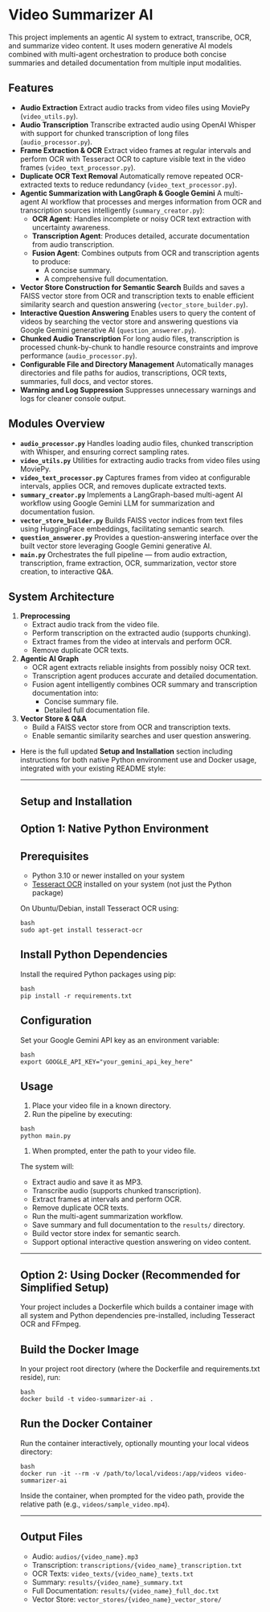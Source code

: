 # Video Summarizer AI

This project implements an agentic AI system to extract, transcribe, OCR, and summarize video content. It uses modern generative AI models combined with multi-agent orchestration to produce both concise summaries and detailed documentation from multiple input modalities.

## Features

- **Audio Extraction**
  Extract audio tracks from video files using MoviePy (`video_utils.py`).
- **Audio Transcription**
  Transcribe extracted audio using OpenAI Whisper with support for chunked transcription of long files (`audio_processor.py`).
- **Frame Extraction & OCR**
  Extract video frames at regular intervals and perform OCR with Tesseract OCR to capture visible text in the video frames (`video_text_processor.py`).
- **Duplicate OCR Text Removal**
  Automatically remove repeated OCR-extracted texts to reduce redundancy (`video_text_processor.py`).
- **Agentic Summarization with LangGraph & Google Gemini**
  A multi-agent AI workflow that processes and merges information from OCR and transcription sources intelligently (`summary_creator.py`):
  - **OCR Agent**: Handles incomplete or noisy OCR text extraction with uncertainty awareness.
  - **Transcription Agent**: Produces detailed, accurate documentation from audio transcription.
  - **Fusion Agent**: Combines outputs from OCR and transcription agents to produce:
    - A concise summary.
    - A comprehensive full documentation.
- **Vector Store Construction for Semantic Search**
  Builds and saves a FAISS vector store from OCR and transcription texts to enable efficient similarity search and question answering (`vector_store_builder.py`).
- **Interactive Question Answering**
  Enables users to query the content of videos by searching the vector store and answering questions via Google Gemini generative AI (`question_answerer.py`).
- **Chunked Audio Transcription**
  For long audio files, transcription is processed chunk-by-chunk to handle resource constraints and improve performance (`audio_processor.py`).
- **Configurable File and Directory Management**
  Automatically manages directories and file paths for audios, transcriptions, OCR texts, summaries, full docs, and vector stores.
- **Warning and Log Suppression**
  Suppresses unnecessary warnings and logs for cleaner console output.

## Modules Overview

- **`audio_processor.py`**
  Handles loading audio files, chunked transcription with Whisper, and ensuring correct sampling rates.
- **`video_utils.py`**
  Utilities for extracting audio tracks from video files using MoviePy.
- **`video_text_processor.py`**
  Captures frames from video at configurable intervals, applies OCR, and removes duplicate extracted texts.
- **`summary_creator.py`**
  Implements a LangGraph-based multi-agent AI workflow using Google Gemini LLM for summarization and documentation fusion.
- **`vector_store_builder.py`**
  Builds FAISS vector indices from text files using HuggingFace embeddings, facilitating semantic search.
- **`question_answerer.py`**
  Provides a question-answering interface over the built vector store leveraging Google Gemini generative AI.
- **`main.py`**
  Orchestrates the full pipeline — from audio extraction, transcription, frame extraction, OCR, summarization, vector store creation, to interactive Q&A.

## System Architecture

1. **Preprocessing**
   - Extract audio track from the video file.
   - Perform transcription on the extracted audio (supports chunking).
   - Extract frames from the video at intervals and perform OCR.
   - Remove duplicate OCR texts.
2. **Agentic AI Graph**
   - OCR agent extracts reliable insights from possibly noisy OCR text.
   - Transcription agent produces accurate and detailed documentation.
   - Fusion agent intelligently combines OCR summary and transcription documentation into:
     - Concise summary file.
     - Detailed full documentation file.
3. **Vector Store & Q&A**
   - Build a FAISS vector store from OCR and transcription texts.
   - Enable semantic similarity searches and user question answering.

- Here is the full updated **Setup and Installation** section including instructions for both native Python environment use and Docker usage, integrated with your existing README style:

  ------

  ## Setup and Installation

  ## Option 1: Native Python Environment

  ## Prerequisites

  - Python 3.10 or newer installed on your system
  - [Tesseract OCR](https://github.com/tesseract-ocr/tesseract) installed on your system (not just the Python package)

  On Ubuntu/Debian, install Tesseract OCR using:

  ```
  bash
  sudo apt-get install tesseract-ocr
  ```

  ## Install Python Dependencies

  Install the required Python packages using pip:

  ```
  bash
  pip install -r requirements.txt
  ```

  ## Configuration

  Set your Google Gemini API key as an environment variable:

  ```
  bash
  export GOOGLE_API_KEY="your_gemini_api_key_here"
  ```

  ## Usage

  1. Place your video file in a known directory.
  2. Run the pipeline by executing:

  ```
  bash
  python main.py
  ```

  1. When prompted, enter the path to your video file.

  The system will:

  - Extract audio and save it as MP3.
  - Transcribe audio (supports chunked transcription).
  - Extract frames at intervals and perform OCR.
  - Remove duplicate OCR texts.
  - Run the multi-agent summarization workflow.
  - Save summary and full documentation to the `results/` directory.
  - Build vector store index for semantic search.
  - Support optional interactive question answering on video content.

  ------

  ## Option 2: Using Docker (Recommended for Simplified Setup)

  Your project includes a Dockerfile which builds a container image with all system and Python dependencies pre-installed, including Tesseract OCR and FFmpeg.

  ## Build the Docker Image

  In your project root directory (where the Dockerfile and requirements.txt reside), run:

  ```
  bash
  docker build -t video-summarizer-ai .
  ```

  ## Run the Docker Container

  Run the container interactively, optionally mounting your local videos directory:

  ```
  bash
  docker run -it --rm -v /path/to/local/videos:/app/videos video-summarizer-ai
  ```

  Inside the container, when prompted for the video path, provide the relative path (e.g., `videos/sample_video.mp4`).

  ------

  ## Output Files

  - Audio: `audios/{video_name}.mp3`
  - Transcription: `transcriptions/{video_name}_transcription.txt`
  - OCR Texts: `video_texts/{video_name}_texts.txt`
  - Summary: `results/{video_name}_summary.txt`
  - Full Documentation: `results/{video_name}_full_doc.txt`
  - Vector Store: `vector_stores/{video_name}_vector_store/`